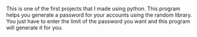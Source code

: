 This is one of the first projects that I made using python. This program helps you generate a password for your accounts using the random library. You just have to enter the limit of the password you want and this program will generate it for you. 
